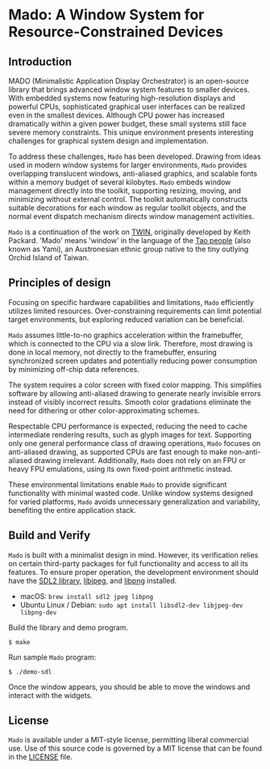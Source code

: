 # Mado: A Window System for Resource-Constrained Devices

## Introduction

MADO (Minimalistic Application Display Orchestrator) is an open-source library
that brings advanced window system features to smaller devices. With embedded
systems now featuring high-resolution displays and powerful CPUs, sophisticated
graphical user interfaces can be realized even in the smallest devices. Although
CPU power has increased dramatically within a given power budget, these small
systems still face severe memory constraints. This unique environment presents
interesting challenges for graphical system design and implementation.

To address these challenges, `Mado` has been developed. Drawing from ideas used
in modern window systems for larger environments, `Mado` provides overlapping
translucent windows, anti-aliased graphics, and scalable fonts within a memory
budget of several kilobytes. `Mado` embeds window management directly into the
toolkit, supporting resizing, moving, and minimizing without external control.
The toolkit automatically constructs suitable decorations for each window as
regular toolkit objects, and the normal event dispatch mechanism directs window
management activities.

`Mado` is a continuation of the work on [TWIN](https://keithp.com/~keithp/talks/twin-ols2005/),
originally developed by Keith Packard. 'Mado' means 'window' in the language of
the [Tao people](https://en.wikipedia.org/wiki/Tao_people) (also known as Yami),
an Austronesian ethnic group native to the tiny outlying Orchid Island of Taiwan.

## Principles of design

Focusing on specific hardware capabilities and limitations, `Mado` efficiently
utilizes limited resources. Over-constraining requirements can limit potential
target environments, but exploring reduced variation can be beneficial.

`Mado` assumes little-to-no graphics acceleration within the framebuffer, which
is connected to the CPU via a slow link. Therefore, most drawing is done in
local memory, not directly to the framebuffer, ensuring synchronized screen
updates and potentially reducing power consumption by minimizing off-chip data
references.

The system requires a color screen with fixed color mapping. This simplifies
software by allowing anti-aliased drawing to generate nearly invisible errors
instead of visibly incorrect results. Smooth color gradations eliminate the need
for dithering or other color-approximating schemes.

Respectable CPU performance is expected, reducing the need to cache intermediate
rendering results, such as glyph images for text. Supporting only one general
performance class of drawing operations, `Mado` focuses on anti-aliased drawing,
as supported CPUs are fast enough to make non-anti-aliased drawing irrelevant.
Additionally, `Mado` does not rely on an FPU or heavy FPU emulations, using its
own fixed-point arithmetic instead.

These environmental limitations enable `Mado` to provide significant
functionality with minimal wasted code. Unlike window systems designed for
varied platforms, `Mado` avoids unnecessary generalization and variability,
benefiting the entire application stack.

## Build and Verify

`Mado` is built with a minimalist design in mind. However, its verification
relies on certain third-party packages for full functionality and access to all
its features. To ensure proper operation, the development environment should
have the [SDL2 library](https://www.libsdl.org/), [libjpeg](https://www.ijg.org/), and [libpng](https://github.com/pnggroup/libpng) installed.
* macOS: `brew install sdl2 jpeg libpng`
* Ubuntu Linux / Debian: `sudo apt install libsdl2-dev libjpeg-dev libpng-dev`

Build the library and demo program.
```shell
$ make
```

Run sample `Mado` program:
```shell
$ ./demo-sdl
```

Once the window appears, you should be able to move the windows and interact with the widgets.

## License

`Mado` is available under a MIT-style license, permitting liberal commercial use.
Use of this source code is governed by a MIT license that can be found in the [LICENSE](LICENSE) file.

